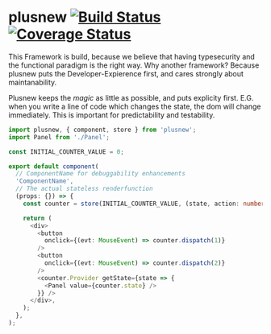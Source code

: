# plusnew [![Build Status](https://api.travis-ci.org/plusnew/plusnew.svg?branch=master)](https://travis-ci.org/plusnew/plusnew) [![Coverage Status](https://coveralls.io/repos/github/plusnew/plusnew/badge.svg?branch=master)](https://coveralls.io/github/plusnew/plusnew)

This Framework is build, because we believe that having typesecurity and the functional paradigm is the right way.
Why another framework? Because plusnew puts the Developer-Expierence first, and cares strongly about maintanability.

Plusnew keeps the *magic* as little as possible, and puts explicity first.
E.G. when you write a line of code which changes the state, the dom will change immediately. This is important for predictability and testability.

```ts
import plusnew, { component, store } from 'plusnew';
import Panel from './Panel';

const INITIAL_COUNTER_VALUE = 0;

export default component(
  // ComponentName for debuggability enhancements
  'ComponentName',
  // The actual stateless renderfunction
  (props: {}) => {
    const counter = store(INITIAL_COUNTER_VALUE, (state, action: number) => state + action);

    return (
      <div>
        <button
          onclick={(evt: MouseEvent) => counter.dispatch(1)}
        />
        <button
          onclick={(evt: MouseEvent) => counter.dispatch(2)}
        />
        <counter.Provider getState={state => {
          <Panel value={counter.state} />
        }} />
      </div>,
    );
  },
);

```
